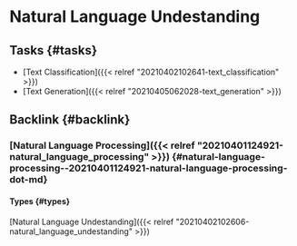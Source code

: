 # Natural Language Undestanding


## Tasks {#tasks}

-   [Text Classification]({{< relref "20210402102641-text_classification" >}})
-   [Text Generation]({{< relref "20210405062028-text_generation" >}})


## Backlink {#backlink}


### [Natural Language Processing]({{< relref "20210401124921-natural_language_processing" >}}) {#natural-language-processing--20210401124921-natural-language-processing-dot-md}


#### Types {#types}

[Natural Language Undestanding]({{< relref "20210402102606-natural_language_undestanding" >}})

